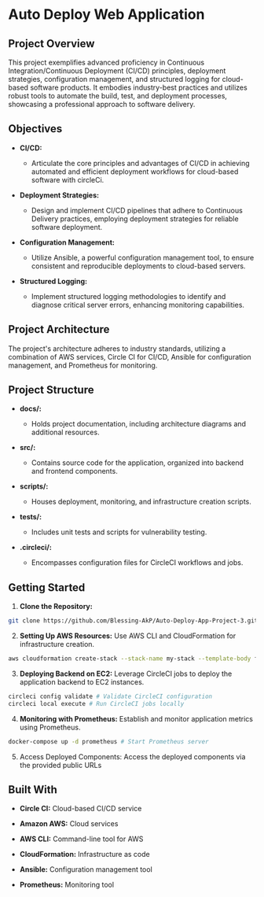 # Auto Deploy Web Application
## Project Overview

This project exemplifies advanced proficiency in Continuous Integration/Continuous Deployment (CI/CD) principles, deployment strategies, configuration management, and structured logging for cloud-based software products. It embodies industry-best practices and utilizes robust tools to automate the build, test, and deployment processes, showcasing a professional approach to software delivery.

## Objectives

- **CI/CD:**
  - Articulate the core principles and advantages of CI/CD in achieving automated and efficient deployment workflows for cloud-based software with circleCi.

- **Deployment Strategies:**
  - Design and implement CI/CD pipelines that adhere to Continuous Delivery practices, employing deployment strategies for reliable software deployment.

- **Configuration Management:**
  - Utilize Ansible, a powerful configuration management tool, to ensure consistent and reproducible deployments to cloud-based servers.

- **Structured Logging:**
  - Implement structured logging methodologies to identify and diagnose critical server errors, enhancing monitoring capabilities.

## Project Architecture

The project's architecture adheres to industry standards, utilizing a combination of AWS services, Circle CI for CI/CD, Ansible for configuration management, and Prometheus for monitoring.

## Project Structure

- **docs/:**
  - Holds project documentation, including architecture diagrams and additional resources.

- **src/:**
  - Contains source code for the application, organized into backend and frontend components.

- **scripts/:**
  - Houses deployment, monitoring, and infrastructure creation scripts.

- **tests/:**
  - Includes unit tests and scripts for vulnerability testing.

- **.circleci/:**
  - Encompasses configuration files for CircleCI workflows and jobs.

## Getting Started

1. **Clone the Repository:**
```bash
git clone https://github.com/Blessing-AkP/Auto-Deploy-App-Project-3.git
```

2. **Setting Up AWS Resources:**
   Use AWS CLI and CloudFormation for infrastructure creation.
```bash
aws cloudformation create-stack --stack-name my-stack --template-body file://cloudformation_template.yaml
```

3. **Deploying Backend on EC2:**
   Leverage CircleCI jobs to deploy the application backend to EC2 instances.
```bash
circleci config validate # Validate CircleCI configuration
circleci local execute # Run CircleCI jobs locally
```

4. **Monitoring with Prometheus:**
   Establish and monitor application metrics using Prometheus.
```bash
docker-compose up -d prometheus # Start Prometheus server
```

5. Access Deployed Components:
    Access the deployed components via the provided public URLs

## Built With

- **Circle CI:** Cloud-based CI/CD service

- **Amazon AWS:** Cloud services

- **AWS CLI:** Command-line tool for AWS

- **CloudFormation:** Infrastructure as code

- **Ansible:** Configuration management tool

- **Prometheus:** Monitoring tool




